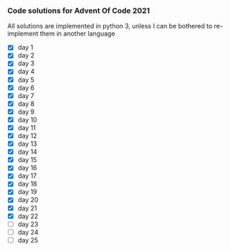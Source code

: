 ### Code solutions for Advent Of Code 2021
All solutions are implemented in python 3, unless I can be bothered to re-implement them in another language

- [x] day 1
- [x] day 2
- [x] day 3
- [x] day 4
- [x] day 5
- [x] day 6
- [x] day 7
- [x] day 8
- [x] day 9
- [x] day 10
- [x] day 11
- [x] day 12
- [x] day 13
- [x] day 14
- [x] day 15
- [x] day 16
- [x] day 17
- [x] day 18
- [x] day 19
- [x] day 20
- [x] day 21
- [x] day 22
- [ ] day 23
- [ ] day 24
- [ ] day 25

